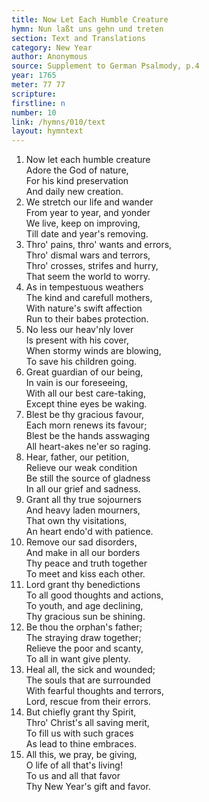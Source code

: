 ```yaml
---
title: Now Let Each Humble Creature
hymn: Nun laßt uns gehn und treten
section: Text and Translations
category: New Year
author: Anonymous
source: Supplement to German Psalmody, p.4
year: 1765
meter: 77 77
scripture:
firstline: n
number: 10
link: /hymns/010/text
layout: hymntext
---
```


1. Now let each humble creature  
   Adore the God of nature,  
   For his kind preservation  
   And daily new creation.
2. We stretch our life and wander  
   From year to year, and yonder  
   We live, keep on improving,  
   Till date and year's removing.
3. Thro' pains, thro' wants and errors,  
   Thro' dismal wars and terrors,  
   Thro' crosses, strifes and hurry,  
   That seem the world to worry.  
4. As in tempestuous weathers  
   The kind and carefull mothers,  
   With nature's swift affection  
   Run to their babes protection.  
5. No less our heav'nly lover  
   Is present with his cover,  
   When stormy winds are blowing,  
   To save his children going.  
6. Great guardian of our being,  
   In vain is our foreseeing,  
   With all our best care-taking,  
   Except thine eyes be waking.  
7. Blest be thy gracious favour,  
   Each morn renews its favour;  
   Blest be the hands asswaging  
   All heart-akes ne'er so raging.  
8. Hear, father, our petition,  
   Relieve our weak condition  
   Be still the source of gladness  
   In all our grief and sadness.  
9. Grant all thy true sojourners  
   And heavy laden mourners,  
   That own thy visitations,  
   An heart endo'd with patience.  
10. Remove our sad disorders,  
   And make in all our borders  
   Thy peace and truth together  
   To meet and kiss each other.  
11. Lord grant thy benedictions  
   To all good thoughts and actions,  
   To youth, and age declining,  
   Thy gracious sun be shining.  
12. Be thou the orphan's father;  
   The straying draw together;  
   Relieve the poor and scanty,  
   To all in want give plenty.  
13. Heal all, the sick and wounded;  
   The souls that are surrounded  
   With fearful thoughts and terrors,  
   Lord, rescue from their errors.  
14. But chiefly grant thy Spirit,  
   Thro' Christ's all saving merit,  
   To fill us with such graces  
   As lead to thine embraces.  
15. All this, we pray, be giving,  
   O life of all that's living!  
   To us and all that favor  
   Thy New Year's gift and favor.  

